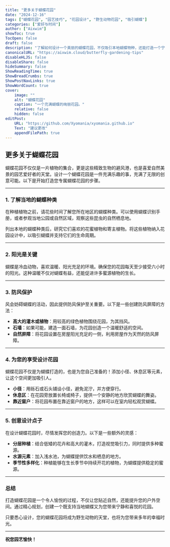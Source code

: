 ```yaml
---
title: "更多关于蝴蝶花园"
date: "2024-12-16"
tags: ["蝴蝶花园", "园艺技巧", "花园设计", "野生动物花园", "吸引蝴蝶"]
categories: ["爱好与时间"]
author: ["Aixwim"]
showToc: true
TocOpen: false
draft: false
description: "了解如何设计一个美丽的蝴蝶花园，不仅吸引本地蝴蝶物种，还能打造一个宁静的户外休憩之地。"
canonicalURL: "https://aixwim.cloud/butterfly-gardening-tips"
disableHLJS: false
disableShare: false
hideSummary: false
ShowReadingTime: true
ShowBreadCrumbs: true
ShowPostNavLinks: true
ShowWordCount: true
cover:
    image: ""
    alt: "蝴蝶花园"
    caption: "一个充满蝴蝶的绚丽花园。"
    relative: false
    hidden: false
editPost:
    URL: "https://github.com/Xyomania/xyomania.github.io"
    Text: "建议更改"
    appendFilePath: true
---
```


## 更多关于蝴蝶花园  

蝴蝶花园不仅仅是一片植物的集合，更是这些精致生物的避风港，也是喜爱自然美景的园艺爱好者的天堂。设计一个蝴蝶花园是一件充满乐趣的事，充满了无限的创意可能。以下是开始打造您专属蝴蝶花园的步骤。  

---

### 1. **了解当地的蝴蝶种类**  

在种植植物之前，请花些时间了解您所在地区的蝴蝶种类。可以使用蝴蝶识别手册，或者参观当地公园或自然区域，观察这些昆虫的自然栖息地。  

列出本地的蝴蝶种类后，研究它们喜欢的花蜜植物和寄主植物。将这些植物纳入花园设计中，以吸引蝴蝶并支持它们的生命周期。  

---

### 2. **阳光是关键**  

蝴蝶是冷血动物，喜欢温暖、阳光充足的环境。确保您的花园每天至少接受六小时的阳光。这种温暖不仅对蝴蝶有益，还能促进许多蜜源植物的生长。  

---

### 3. **防风保护**  

风会妨碍蝴蝶的活动，因此提供防风保护至关重要。以下是一些创建防风屏障的方法：  

- **高大的灌木或植物**：用较高的绿色植物围绕花园，为其挡风。  
- **石墙**：如果可能，建造一面石墙，为花园创造一个温暖舒适的空间。  
- **自然屏障**：将花园设置在房屋阳光充足的一侧，利用房屋作为天然的防风屏障。  

---

### 4. **为您的享受设计花园**  

蝴蝶花园不仅是为蝴蝶打造的，也是为您自己准备的！添加小径、休息区等元素，让这个空间更加吸引人。  

- **小径**：用砾石或石头铺设小径，避免泥泞，并方便穿行。  
- **休息区**：在花园旁放置长椅或椅子，提供一个安静的地方欣赏蝴蝶的舞姿。  
- **靠近窗户**：将花园布置在靠近窗户的地方，这样可以在室内轻松观赏蝴蝶。  

---

### 5. **创意设计点子**  

在设计蝴蝶花园时，尽情发挥您的创造力。以下是一些额外的灵感：  

- **分层种植**：结合低矮的花卉和高大的灌木，打造视觉吸引力，同时提供多种蜜源。  
- **水源元素**：加入浅水池，为蝴蝶提供饮水和栖息的地方。  
- **季节性多样化**：种植能够在生长季节中持续开花的植物，为蝴蝶提供稳定的蜜源。  

---

### 总结  

打造蝴蝶花园是一个令人愉悦的过程，不仅让您贴近自然，还能提升您的户外空间。通过精心规划，创建一个既支持当地蝴蝶又为您带来宁静和喜悦的花园。  

只要悉心设计，您的蝴蝶花园将成为野生动物的天堂，也将为您带来多年的幸福时光。  

---

**祝您园艺愉快！**
